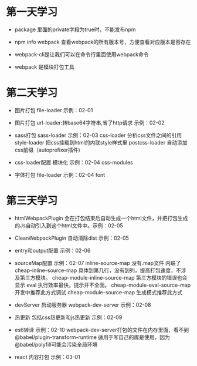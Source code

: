 ﻿
# 第一天学习

* package 里面的private字段为true时，不能发布npm

* npm info webpack 查看webpack的所有版本号，方便查看对应版本是否存在

* webpack-cli是让我们可以在命令行里面使用webpack命令

* webpack 是模块打包工具

# 第二天学习

* 图片打包 file-loader 示例：02-01
* 图片打包 url-loader:转base64字符串,省了http请求 示例：02-02

* sass打包 sass-loader 示例：02-03
  css-loader 分析css文件之间的引用
  style-loader 把css挂载到html的内联style样式里
  postcss-loader 自动添加css前缀（autoprefixer插件)

* css-loader配置 模块化 示例：02-04 css-modules

* 字体打包 file-loader 示例：02-04 font

# 第三天学习

* htmlWebpackPlugin 会在打包结束后自动生成一个html文件，并把打包生成的Js自动引入到这个html文件中。示例：02-05

* CleanWebpackPlugin 自动清除dist 示例：02-05

* entry和output配置 示例：02-06

* sourceMap配置 示例：02-07
 inline-source-map 没有.map文件 内联了
 cheap-inline-source-map 具体到第几行，没有到列，提高打包速度，不涉及第三方模块。
 cheap-module-inline-source-map 第三方模块的错误也会显示
 eval 执行效率最快，提示并不全面。
 cheap-module-eval-source-map 开发中推荐此方式调试
 cheap-module-source-map 生成模式推荐此方式

* devServer 启动服务器 webpack-dev-server 示例：02-08

* 热更新 包括css热更新和js热更新 示例：02-09

* es6转译 示例：02-10
 webpack-dev-server打包的文件在内存里面，看不到
 @babel/plugin-transform-runtime 适用于写自己的库是使用，因为@babel/polyfill可能会污染全局环境

* react 内容打包 示例：03-01
